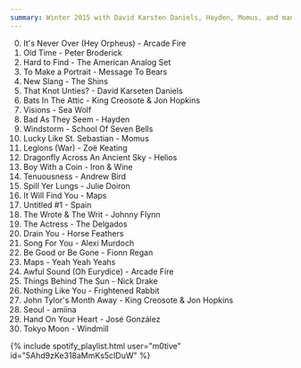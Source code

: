 ```yaml
---
summary: Winter 2015 with David Karsten Daniels, Hayden, Momus, and many more
---
```


  0. It's Never Over (Hey Orpheus) - Arcade Fire
  0. Old Time - Peter Broderick
  0. Hard to Find - The American Analog Set
  0. To Make a Portrait - Message To Bears
  0. New Slang - The Shins
  0. That Knot Unties? - David Karseten Daniels
  0. Bats In The Attic - King Creosote & Jon Hopkins
  0. Visions - Sea Wolf
  0. Bad As They Seem - Hayden
  0. Windstorm - School Of Seven Bells
  0. Lucky Like St. Sebastian - Momus
  0. Legions (War) - Zoë Keating
  0. Dragonfly Across An Ancient Sky - Helios
  0. Boy With a Coin - Iron & Wine
  0. Tenuousness - Andrew Bird
  0. Spill Yer Lungs - Julie Doiron
  0. It Will Find You - Maps
  0. Untitled #1 - Spain
  0. The Wrote & The Writ - Johnny Flynn
  0. The Actress - The Delgados
  0. Drain You - Horse Feathers
  0. Song For You - Alexi Murdoch
  0. Be Good or Be Gone - Fionn Regan
  0. Maps - Yeah Yeah Yeahs
  0. Awful Sound (Oh Eurydice) - Arcade Fire
  0. Things Behind The Sun - Nick Drake
  0. Nothing Like You - Frightened Rabbit
  0. John Tylor's Month Away - King Creosote & Jon Hopkins
  0. Seoul - amiina
  0. Hand On Your Heart - José González
  0. Tokyo Moon - Windmill

{% include spotify_playlist.html user="m0tive" id="5Ahd9zKe318aMmKs5cIDuW" %}
